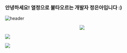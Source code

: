 ### 안녕하세요! 열정으로 불타오르는 개발자 정은아입니다 :)
![header](https://capsule-render.vercel.app/api?type=waving&color=0:FFFFFF,100:674b61&height=200&section=header&text=Euna%Jung&fontSize=50)

<div align="center" style="text-align:center">
<a href="https://hits.seeyoufarm.com"><img src="https://hits.seeyoufarm.com/api/count/incr/badge.svg?url=https%3A%2F%2Fgithub.com%2Fgjbae1212%2Fhit-counter&count_bg=%23674B61&title_bg=%23312929&icon=&icon_color=%23E7E7E7&title=hits&edge_flat=false"/></a>
</div>

<p>
  <a href="https://github.com/eunaJung01">
      <img align="center" src="https://github-readme-stats.vercel.app/api?username=eunaJung01&hide=false&hide_title=false&show_icons=false&include_all_commits=true&theme=nord" />
 </a>
</p>

<p></p>

<p>
  <a href="https://github.com/eunaJung01">
    <img align="center" src="https://github-readme-stats.vercel.app/api/top-langs/?username=eunaJung01&layout=compact&show_icons=true&show_owner=true&hide_title=false&theme=nord&hide=true" />
</p>

